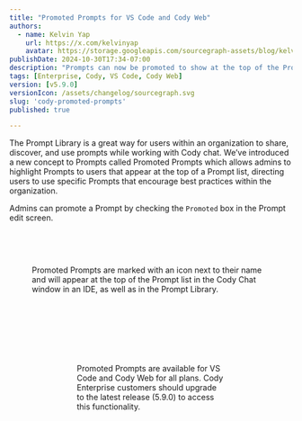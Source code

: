 ```yaml
---
title: "Promoted Prompts for VS Code and Cody Web"
authors:
  - name: Kelvin Yap
    url: https://x.com/kelvinyap
    avatar: https://storage.googleapis.com/sourcegraph-assets/blog/kelvin_avatar.png
publishDate: 2024-10-30T17:34-07:00
description: "Prompts can now be promoted to show at the top of the Prompts list, allowing organizations to highlight specific Prompts that encourage best practices or are recommended to use."
tags: [Enterprise, Cody, VS Code, Cody Web]
version: [v5.9.0]
versionIcon: /assets/changelog/sourcegraph.svg
slug: 'cody-promoted-prompts'
published: true

---
```


The Prompt Library is a great way for users within an organization to share, discover, and use prompts while working with Cody chat. We’ve introduced a new concept to Prompts called Promoted Prompts which allows admins to highlight Prompts to users that appear at the top of a Prompt list, directing users to use specific Prompts that encourage best practices within the organization.

Admins can promote a Prompt by checking the `Promoted` box in the Prompt edit screen.

<br />
<Figure
  src="https://storage.googleapis.com/sourcegraph-assets/changelog/cody-promoted-prompts/promote-a-prompt.png"
  alt="Admins can promote a prompt by checking the `Promoted` box in the prompt edit screen."
/>
<br />

Promoted Prompts are marked with an icon next to their name and will appear at the top of the Prompt list in the Cody Chat window in an IDE, as well as in the Prompt Library.

<br />
<Figure
  src="https://storage.googleapis.com/sourcegraph-assets/changelog/cody-promoted-prompts/promoted-prompts-ide.png"
  alt="Promoted prompts are marked with an icon next to their name and will appear at the top of the prompt list in the Cody Chat window in an IDE."
/>
<br />

<br />
<Figure
  src="https://storage.googleapis.com/sourcegraph-assets/changelog/cody-promoted-prompts/promoted-prompt-library.png"
  alt="Promoted prompts will also appear at the top of the Prompt Library for easy discovery and use."
/>
<br />

Promoted Prompts are available for VS Code and Cody Web for all plans. Cody Enterprise customers should upgrade to the latest release (5.9.0) to access this functionality.